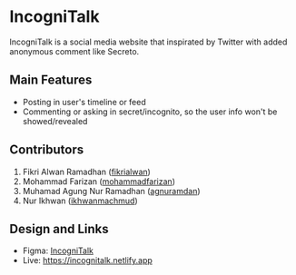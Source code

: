 # IncogniTalk

IncogniTalk is a social media website that inspirated by Twitter with added anonymous comment like Secreto.

## Main Features

- Posting in user's timeline or feed
- Commenting or asking in secret/incognito, so the user info won't be showed/revealed

## Contributors

1. Fikri Alwan Ramadhan ([fikrialwan](https://github.com/fikrialwan))
2. Mohammad Farizan ([mohammadfarizan](https://github.com/mohammadfarizan))
3. Muhamad Agung Nur Ramadhan ([agnuramdan](https://github.com/agnuramdan))
4. Nur Ikhwan ([ikhwanmachmud](https://github.com/ikhwanmachmud))

## Design and Links

- Figma: [IncogniTalk](https://www.figma.com/file/82QOJVg0SDmLjRLqobfyVv/Figma-Corp?node-id=0%3A1)
- Live: https://incognitalk.netlify.app
